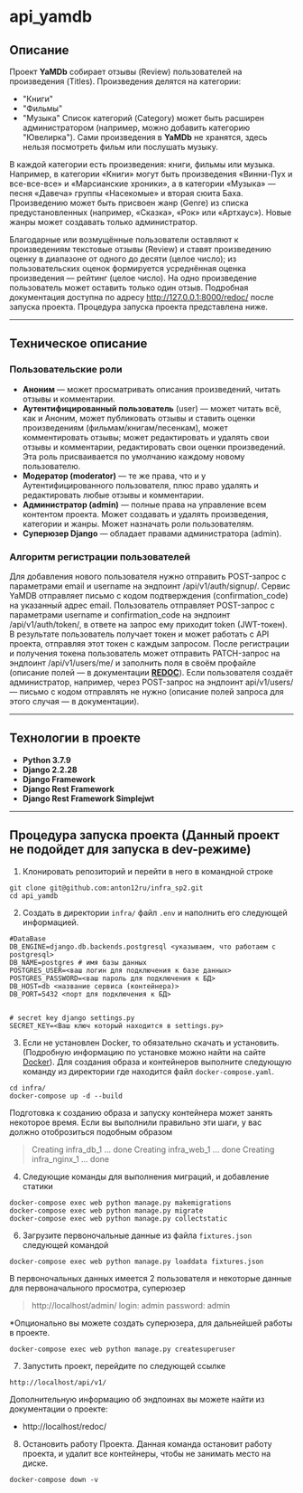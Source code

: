 # api_yamdb

## Описание

Проект **YaMDb** собирает отзывы (Review) пользователей на произведения (Titles).
Произведения делятся на категории:

- "Книги"
- "Фильмы"
- "Музыка"
  Список категорий (Category) может быть расширен администратором (например, можно добавить категорию "Ювелирка").
  Сами произведения в **YaMDb** не хранятся, здесь нельзя посмотреть фильм или послушать музыку.

В каждой категории есть произведения: книги, фильмы или музыка. Например, в категории «Книги» могут быть произведения «Винни-Пух и все-все-все» и «Марсианские хроники», а в категории «Музыка» — песня «Давеча» группы «Насекомые» и вторая сюита Баха.
Произведению может быть присвоен жанр (Genre) из списка предустановленных (например, «Сказка», «Рок» или «Артхаус»). Новые жанры может создавать только администратор.

Благодарные или возмущённые пользователи оставляют к произведениям текстовые отзывы (Review) и ставят произведению оценку в диапазоне от одного до десяти (целое число); из пользовательских оценок формируется усреднённая оценка произведения — рейтинг (целое число).
На одно произведение пользователь может оставить только один отзыв.
Подробная документация доступна по адресу http://127.0.0.1:8000/redoc/ после запуска проекта. Процедура запуска проекта представлена ниже.

---

## Техническое описание

### Пользовательские роли

- **Аноним** — может просматривать описания произведений, читать отзывы и комментарии.
- **Аутентифицированный пользователь** (user) — может читать всё, как и Аноним, может публиковать отзывы и ставить оценки произведениям (фильмам/книгам/песенкам), может комментировать отзывы; может редактировать и удалять свои отзывы и комментарии, редактировать свои оценки произведений. Эта роль присваивается по умолчанию каждому новому пользователю.
- **Модератор (moderator)** — те же права, что и у Аутентифицированного пользователя, плюс право удалять и редактировать любые отзывы и комментарии.
- **Администратор (admin)** — полные права на управление всем контентом проекта. Может создавать и удалять произведения, категории и жанры. Может назначать роли пользователям.
- **Суперюзер Django** — обладает правами администратора (admin).

### Алгоритм регистрации пользователей

Для добавления нового пользователя нужно отправить POST-запрос с параметрами email и username на эндпоинт /api/v1/auth/signup/.
Сервис YaMDB отправляет письмо с кодом подтверждения (confirmation_code) на указанный адрес email.
Пользователь отправляет POST-запрос с параметрами username и confirmation_code на эндпоинт /api/v1/auth/token/, в ответе на запрос ему приходит token (JWT-токен).
В результате пользователь получает токен и может работать с API проекта, отправляя этот токен с каждым запросом.
После регистрации и получения токена пользователь может отправить PATCH-запрос на эндпоинт /api/v1/users/me/ и заполнить поля в своём профайле (описание полей — в документации **[REDOC](http://localhost/redoc/)**).
Если пользователя создаёт администратор, например, через POST-запрос на эндпоинт api/v1/users/ — письмо с кодом отправлять не нужно (описание полей запроса для этого случая — в документации).

---

## Технологии в проекте
- **Python 3.7.9**
- **Django 2.2.28**
- **Django Framework**
- **Django Rest Framework**
- **Django Rest Framework Simplejwt**

---

## Процедура запуска проекта (Данный проект не подойдет для запуска в dev-режиме)

1. Клонировать репозиторий и перейти в него в командной строке
``` 
git clone git@github.com:anton12ru/infra_sp2.git
cd api_yamdb
```

2. Cоздать в директории ```infra/``` файл ```.env``` и наполнить его следующей информацией.
```
#DataBase
DB_ENGINE=django.db.backends.postgresql <указываем, что работаем с postgresql>
DB_NAME=postgres # имя базы данных
POSTGRES_USER=<ваш логин для подключения к базе данных>
POSTGRES_PASSWORD=<ваш пароль для подключения к БД>
DB_HOST=db <название сервиса (контейнера)>
DB_PORT=5432 <порт для подключения к БД>


# secret key django settings.py
SECRET_KEY=<Ваш ключ который находится в settings.py>

```

3. Если не установлен Docker, то обязательно скачать и установить. (Подробную информацию по установке можно найти на сайте [Docker](https://www.docker.com/)). Для создания образа и контейнеров выполните следующую команду из директории где находится файл ```docker-compose.yaml```.
```
cd infra/
docker-compose up -d --build
```
Подготовка к созданию образа и запуску контейнера может занять некоторое время. Если вы выполнили правильно эти шаги, у вас должно отоброзиться подобным образом

> Creating infra_db_1 ... done
> Creating infra_web_1 ... done
> Creating infra_nginx_1 ... done


4. Следующие команды для выполнения миграций, и добавление статики
```
docker-compose exec web python manage.py makemigrations
docker-compose exec web python manage.py migrate
docker-compose exec web python manage.py collectstatic
```

6. Загрузите первоночальные данные из файла ```fixtures.json``` следующей командой
```
docker-compose exec web python manage.py loaddata fixtures.json
```
В первоночальных данных имеется 2 пользователя и некоторые данные для первоначального просмотра, суперюзер
> http://localhost/admin/
> login: admin
> password: admin

*Опционально вы можете создать суперюзера, для дальнейшей работы в проекте.
```
docker-compose exec web python manage.py createsuperuser
```

7. Запустить проект, перейдите по следующей ссылке
```
http://localhost/api/v1/
```
Дополнительную информацию об эндпоинах вы можете найти из документации о проекте:
- http://localhost/redoc/


8. Остановить работу Проекта. Данная команда остановит работу проекта, и удалит все контейнеры, чтобы не занимать место на диске.
```
docker-compose down -v
```